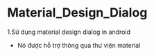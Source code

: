 # Material_Design_Dialog

1.Sử dụng material design dialog in android 
- Nó được hỗ trợ thông qua thư viện material
